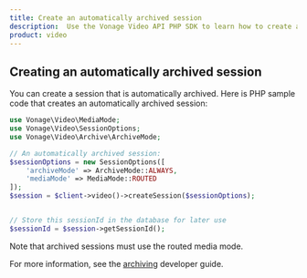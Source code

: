 ```yaml
---
title: Create an automatically archived session
description:  Use the Vonage Video API PHP SDK to learn how to create a session. Sessions allow participants to use audio, video, and messaging functionality in your application.
product: video
---
```


## Creating an automatically archived session

You can create a session that is automatically archived. Here is PHP sample code that creates an automatically archived session:

```php
use Vonage\Video\MediaMode;
use Vonage\Video\SessionOptions;
use Vonage\Video\Archive\ArchiveMode;

// An automatically archived session:
$sessionOptions = new SessionOptions([
    'archiveMode' => ArchiveMode::ALWAYS,
    'mediaMode' => MediaMode::ROUTED
]);
$session = $client->video()->createSession($sessionOptions);


// Store this sessionId in the database for later use
$sessionId = $session->getSessionId();
```

Note that archived sessions must use the routed media mode.

For more information, see the [archiving](/video/guides/archiving/overview) developer guide.
